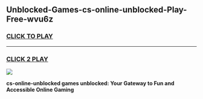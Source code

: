 
## Unblocked-Games-cs-online-unblocked-Play-Free-wvu6z
<h3>
<a href="https://premium76.site?title=cs-online-unblocked&ref=10A">CLICK TO PLAY</a></h3>
<hr>

<h3>
<a href="https://premium76.site?title=cs-online-unblocked&ref=10A">CLICK 2 PLAY</a>
  
</h3>

<a href="https://premium76.site?title=cs-online-unblocked&ref=10A"><img src="https://clearcache.store/games.png"></a>


**cs-online-unblocked games unblocked: Your Gateway to Fun and Accessible Online Gaming**

